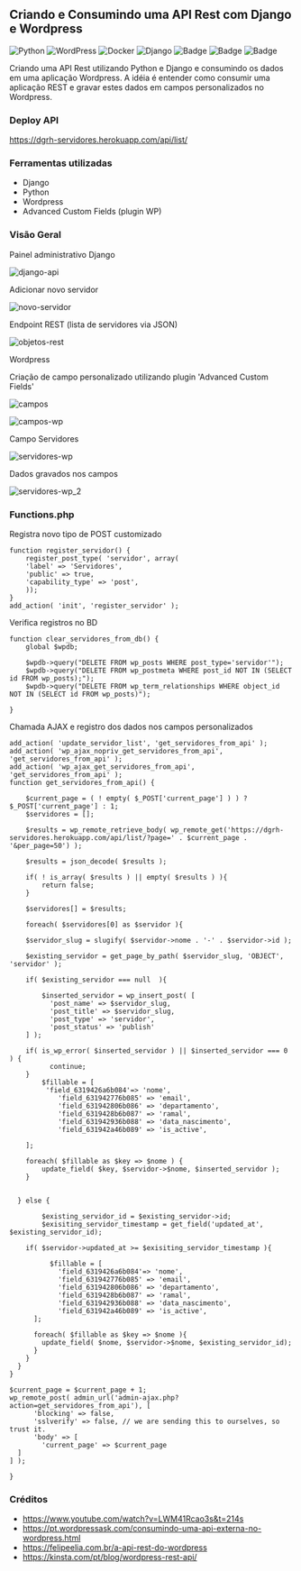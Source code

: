 ## Criando e Consumindo uma API Rest com Django e Wordpress
![Python](https://img.shields.io/badge/python-3670A0?style=for-the-badge&logo=python&logoColor=ffdd54)
![WordPress](https://img.shields.io/badge/WordPress-%23117AC9.svg?style=for-the-badge&logo=WordPress&logoColor=white)
![Docker](https://img.shields.io/badge/docker-%230db7ed.svg?style=for-the-badge&logo=docker&logoColor=white)
![Django](https://img.shields.io/badge/django-%23092E20.svg?style=for-the-badge&logo=django&logoColor=white)
![Badge](https://img.shields.io/badge/JavaScript-F7DF1E?style=for-the-badge&logo=javascript&logoColor=black)
![Badge](https://img.shields.io/badge/CSS-239120?&style=for-the-badge&logo=css3&logoColor=white)
![Badge](https://img.shields.io/badge/HTML5-E34F26?style=for-the-badge&logo=html5&logoColor=white)


Criando uma API Rest utilizando Python e Django e consumindo os dados em uma aplicação Wordpress.
A idéia é entender como consumir uma aplicação REST e gravar estes dados em campos personalizados no Wordpress.


### Deploy API

https://dgrh-servidores.herokuapp.com/api/list/


### Ferramentas utilizadas

- Django
- Python
- Wordpress
- Advanced Custom Fields (plugin WP)


### Visão Geral

Painel administrativo Django

![django-api](https://user-images.githubusercontent.com/87938869/190926519-ae43f862-dff2-4545-8f56-2de1d09c6800.jpg)

Adicionar novo servidor

![novo-servidor](https://user-images.githubusercontent.com/87938869/190926595-b2b6e39f-c5eb-493a-8109-57dee94a15f8.jpg)

Endpoint REST (lista de servidores via JSON)

![objetos-rest](https://user-images.githubusercontent.com/87938869/190926669-a4a10f53-600e-4020-8d26-b25de49f91e9.jpg)


Wordpress

Criação de campo personalizado utilizando plugin 'Advanced Custom Fields'

![campos](https://user-images.githubusercontent.com/87938869/190927730-d23d7051-d8ad-456f-8d52-fbc8b2688aa8.jpg)

![campos-wp](https://user-images.githubusercontent.com/87938869/190927754-6f6c1119-8a7b-4e35-86fa-dd4138ca1ebb.jpg)

Campo Servidores

![servidores-wp](https://user-images.githubusercontent.com/87938869/190927769-13da64dc-6949-4a6a-95d2-14c03510ca0c.jpg)

Dados gravados nos campos

![servidores-wp_2](https://user-images.githubusercontent.com/87938869/190927783-7c311d8a-6298-4ca3-9bdb-c3d75cd8a226.jpg)



### Functions.php

Registra novo tipo de  POST customizado

    function register_servidor() {
        register_post_type( 'servidor', array(
        'label' => 'Servidores',
        'public' => true,
        'capability_type' => 'post',
        ));
    }
    add_action( 'init', 'register_servidor' );


Verifica registros no BD

    function clear_servidores_from_db() {
        global $wpdb;

        $wpdb->query("DELETE FROM wp_posts WHERE post_type='servidor'");
        $wpdb->query("DELETE FROM wp_postmeta WHERE post_id NOT IN (SELECT id FROM wp_posts);");
        $wpdb->query("DELETE FROM wp_term_relationships WHERE object_id NOT IN (SELECT id FROM wp_posts)");

    }

Chamada AJAX e registro dos dados nos campos personalizados

    add_action( 'update_servidor_list', 'get_servidores_from_api' );
    add_action( 'wp_ajax_nopriv_get_servidores_from_api', 'get_servidores_from_api' );
    add_action( 'wp_ajax_get_servidores_from_api', 'get_servidores_from_api' );
    function get_servidores_from_api() {

        $current_page = ( ! empty( $_POST['current_page'] ) ) ? $_POST['current_page'] : 1;
        $servidores = [];

        $results = wp_remote_retrieve_body( wp_remote_get('https://dgrh-servidores.herokuapp.com/api/list/?page=' . $current_page . '&per_page=50') );

        $results = json_decode( $results );  

        if( ! is_array( $results ) || empty( $results ) ){
            return false;
        }
 
        $servidores[] = $results;
 
        foreach( $servidores[0] as $servidor ){
     
        $servidor_slug = slugify( $servidor->nome . '-' . $servidor->id );    
 
        $existing_servidor = get_page_by_path( $servidor_slug, 'OBJECT', 'servidor' );
 
        if( $existing_servidor === null  ){
       
            $inserted_servidor = wp_insert_post( [
              'post_name' => $servidor_slug,
              'post_title' => $servidor_slug,
              'post_type' => 'servidor',
              'post_status' => 'publish'
        ] );
 
        if( is_wp_error( $inserted_servidor ) || $inserted_servidor === 0 ) {
              continue;
        }
            $fillable = [
             'field_6319426a6b084'=> 'nome',
                'field_631942776b085' => 'email',
                'field_631942806b086' => 'departamento',
                'field_6319428b6b087' => 'ramal',
                'field_631942936b088' => 'data_nascimento',
                'field_631942a46b089' => 'is_active',
           
        ];
 
        foreach( $fillable as $key => $nome ) {
            update_field( $key, $servidor->$nome, $inserted_servidor );
        }
 
       
      } else {
       
            $existing_servidor_id = $existing_servidor->id;
            $exisiting_servidor_timestamp = get_field('updated_at', $existing_servidor_id);
 
        if( $servidor->updated_at >= $exisiting_servidor_timestamp ){
 
              $fillable = [
                'field_6319426a6b084'=> 'nome',
                'field_631942776b085' => 'email',
                'field_631942806b086' => 'departamento',
                'field_6319428b6b087' => 'ramal',
                'field_631942936b088' => 'data_nascimento',
                'field_631942a46b089' => 'is_active',
          ];
 
          foreach( $fillable as $key => $nome ){
            update_field( $nome, $servidor->$nome, $existing_servidor_id);
          }
        }
      }
    }
   
    $current_page = $current_page + 1;
    wp_remote_post( admin_url('admin-ajax.php?action=get_servidores_from_api'), [
          'blocking' => false,
          'sslverify' => false, // we are sending this to ourselves, so trust it.
          'body' => [
            'current_page' => $current_page
      ]
    ] );

    }


### Créditos

- https://www.youtube.com/watch?v=LWM41Rcao3s&t=214s
- https://pt.wordpressask.com/consumindo-uma-api-externa-no-wordpress.html
- https://felipeelia.com.br/a-api-rest-do-wordpress
- https://kinsta.com/pt/blog/wordpress-rest-api/